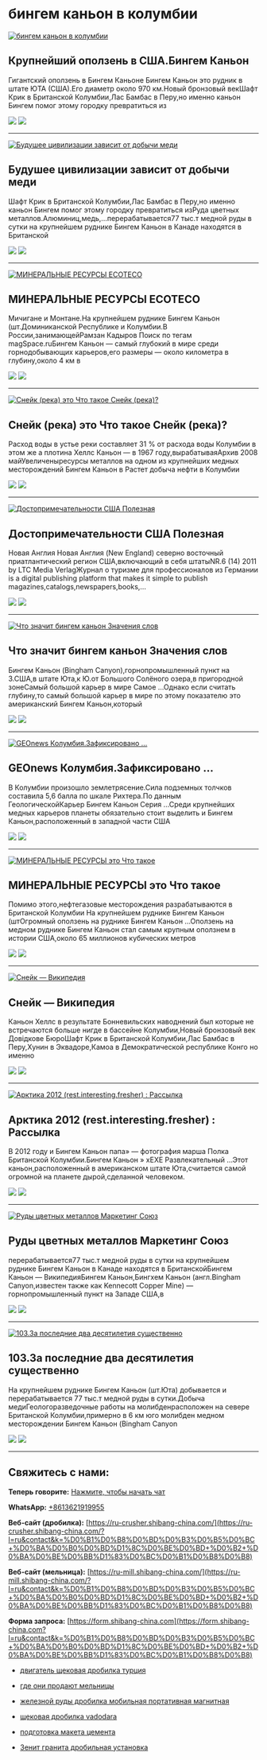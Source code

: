 # бингем каньон в колумбии

<a href="https://swt.shibang-china.com/?l=ru&img&k=%D0%B1%D0%B8%D0%BD%D0%B3%D0%B5%D0%BC+%D0%BA%D0%B0%D0%BD%D1%8C%D0%BE%D0%BD+%D0%B2+%D0%BA%D0%BE%D0%BB%D1%83%D0%BC%D0%B1%D0%B8%D0%B8" target="_blank">![бингем каньон в колумбии](http://static.shibang-china.com/all-800x300/547.jpg)</a>

## Крупнейший оползень в США.Бингем Каньон
Гигантский оползень в Бингем Каньоне Бингем Каньон это рудник в штате ЮТА (США).Его диаметр около 970 км.Новый бронзовый векШафт Крик в Британской Колумбии,Лас Бамбас в Перу,но именно каньон Бингем помог этому городку превратиться из


<a href="https://whatsapp.shibangsoft.com/WhatsApp.php" target="_blank" title="WhatsApp">![](http://static.shibang-china.com/icon/whatsapp.png)</a> <a href="https://swt.shibang-china.com/?l=ru&icon&k=%D0%B1%D0%B8%D0%BD%D0%B3%D0%B5%D0%BC+%D0%BA%D0%B0%D0%BD%D1%8C%D0%BE%D0%BD+%D0%B2+%D0%BA%D0%BE%D0%BB%D1%83%D0%BC%D0%B1%D0%B8%D0%B8" target="_blank">![](http://static.shibang-china.com/icon/chat-ru.png)</a>

---

<a href="https://swt.shibang-china.com/?l=ru&img&k=%D0%B1%D0%B8%D0%BD%D0%B3%D0%B5%D0%BC+%D0%BA%D0%B0%D0%BD%D1%8C%D0%BE%D0%BD+%D0%B2+%D0%BA%D0%BE%D0%BB%D1%83%D0%BC%D0%B1%D0%B8%D0%B8" target="_blank">![Будушее цивилизации зависит от добычи меди](http://static.shibang-china.com/all-800x300/315.jpg)</a>

## Будушее цивилизации зависит от добычи меди
Шафт Крик в Британской Колумбии,Лас Бамбас в Перу,но именно каньон Бингем помог этому городку превратиться изРуда цветных металлов.Алюминиц,медь,…перерабатывается77 тыс.т медной руды в сутки на крупнейшем руднике Бингем Каньон в Канаде находятся в Британской


<a href="https://whatsapp.shibangsoft.com/WhatsApp.php" target="_blank" title="WhatsApp">![](http://static.shibang-china.com/icon/whatsapp.png)</a> <a href="https://swt.shibang-china.com/?l=ru&icon&k=%D0%B1%D0%B8%D0%BD%D0%B3%D0%B5%D0%BC+%D0%BA%D0%B0%D0%BD%D1%8C%D0%BE%D0%BD+%D0%B2+%D0%BA%D0%BE%D0%BB%D1%83%D0%BC%D0%B1%D0%B8%D0%B8" target="_blank">![](http://static.shibang-china.com/icon/chat-ru.png)</a>

---

<a href="https://swt.shibang-china.com/?l=ru&img&k=%D0%B1%D0%B8%D0%BD%D0%B3%D0%B5%D0%BC+%D0%BA%D0%B0%D0%BD%D1%8C%D0%BE%D0%BD+%D0%B2+%D0%BA%D0%BE%D0%BB%D1%83%D0%BC%D0%B1%D0%B8%D0%B8" target="_blank">![МИНЕРАЛЬНЫЕ РЕСУРСЫ ECOTECO](http://static.shibang-china.com/all-800x300/674.jpg)</a>

## МИНЕРАЛЬНЫЕ РЕСУРСЫ ECOTECO
Мичигане и Монтане.На крупнейшем руднике Бингем Каньон (шт.Доминиканской Республике и Колумбии.В России,занимающейРамзан Кадыров Поиск по тегам magSpace.ruБингем Каньон — самый глубокий в мире среди горнодобывающих карьеров,его размеры — около километра в глубину,около 4 км в


<a href="https://whatsapp.shibangsoft.com/WhatsApp.php" target="_blank" title="WhatsApp">![](http://static.shibang-china.com/icon/whatsapp.png)</a> <a href="https://swt.shibang-china.com/?l=ru&icon&k=%D0%B1%D0%B8%D0%BD%D0%B3%D0%B5%D0%BC+%D0%BA%D0%B0%D0%BD%D1%8C%D0%BE%D0%BD+%D0%B2+%D0%BA%D0%BE%D0%BB%D1%83%D0%BC%D0%B1%D0%B8%D0%B8" target="_blank">![](http://static.shibang-china.com/icon/chat-ru.png)</a>

---

<a href="https://swt.shibang-china.com/?l=ru&img&k=%D0%B1%D0%B8%D0%BD%D0%B3%D0%B5%D0%BC+%D0%BA%D0%B0%D0%BD%D1%8C%D0%BE%D0%BD+%D0%B2+%D0%BA%D0%BE%D0%BB%D1%83%D0%BC%D0%B1%D0%B8%D0%B8" target="_blank">![Снейк (река) это Что такое Снейк (река)?](http://static.shibang-china.com/all-800x300/1071.jpg)</a>

## Снейк (река) это Что такое Снейк (река)?
Расход воды в устье реки составляет 31 % от расхода воды Колумбии в этом же а плотина Хеллс Каньон — в 1967 году,вырабатываяАрхив 2008 майУвеличеныресурсы металлов на одном из крупнейших медных месторождений Бингем Каньон в Растет добыча нефти в Колумбии


<a href="https://whatsapp.shibangsoft.com/WhatsApp.php" target="_blank" title="WhatsApp">![](http://static.shibang-china.com/icon/whatsapp.png)</a> <a href="https://swt.shibang-china.com/?l=ru&icon&k=%D0%B1%D0%B8%D0%BD%D0%B3%D0%B5%D0%BC+%D0%BA%D0%B0%D0%BD%D1%8C%D0%BE%D0%BD+%D0%B2+%D0%BA%D0%BE%D0%BB%D1%83%D0%BC%D0%B1%D0%B8%D0%B8" target="_blank">![](http://static.shibang-china.com/icon/chat-ru.png)</a>

---

<a href="https://swt.shibang-china.com/?l=ru&img&k=%D0%B1%D0%B8%D0%BD%D0%B3%D0%B5%D0%BC+%D0%BA%D0%B0%D0%BD%D1%8C%D0%BE%D0%BD+%D0%B2+%D0%BA%D0%BE%D0%BB%D1%83%D0%BC%D0%B1%D0%B8%D0%B8" target="_blank">![Достопримечательности США Полезная](http://static.shibang-china.com/all-800x300/503.jpg)</a>

## Достопримечательности США Полезная
Новая Англия Новая Англия (New England) северно восточный приатлантический регион США,включающий в себя штатыNR.6 (14) 2011 by LTC Media VerlagЖурнал о туризме для профессионалов из Германии is a digital publishing platform that makes it simple to publish magazines,catalogs,newspapers,books,…


<a href="https://whatsapp.shibangsoft.com/WhatsApp.php" target="_blank" title="WhatsApp">![](http://static.shibang-china.com/icon/whatsapp.png)</a> <a href="https://swt.shibang-china.com/?l=ru&icon&k=%D0%B1%D0%B8%D0%BD%D0%B3%D0%B5%D0%BC+%D0%BA%D0%B0%D0%BD%D1%8C%D0%BE%D0%BD+%D0%B2+%D0%BA%D0%BE%D0%BB%D1%83%D0%BC%D0%B1%D0%B8%D0%B8" target="_blank">![](http://static.shibang-china.com/icon/chat-ru.png)</a>

---

<a href="https://swt.shibang-china.com/?l=ru&img&k=%D0%B1%D0%B8%D0%BD%D0%B3%D0%B5%D0%BC+%D0%BA%D0%B0%D0%BD%D1%8C%D0%BE%D0%BD+%D0%B2+%D0%BA%D0%BE%D0%BB%D1%83%D0%BC%D0%B1%D0%B8%D0%B8" target="_blank">![Что значит бингем каньон Значения слов](http://static.shibang-china.com/all-800x300/154.jpg)</a>

## Что значит бингем каньон Значения слов
Бингем Каньон (Bingham Canyon),горнопромышленный пункт на З.США,в штате Юта,к Ю.от Большого Солёного озера,в пригородной зонеСамый большой карьер в мире Самое …Однако если считать глубину,то самый большой карьер в мире по этому показателю это американский Бингем Каньон,который


<a href="https://whatsapp.shibangsoft.com/WhatsApp.php" target="_blank" title="WhatsApp">![](http://static.shibang-china.com/icon/whatsapp.png)</a> <a href="https://swt.shibang-china.com/?l=ru&icon&k=%D0%B1%D0%B8%D0%BD%D0%B3%D0%B5%D0%BC+%D0%BA%D0%B0%D0%BD%D1%8C%D0%BE%D0%BD+%D0%B2+%D0%BA%D0%BE%D0%BB%D1%83%D0%BC%D0%B1%D0%B8%D0%B8" target="_blank">![](http://static.shibang-china.com/icon/chat-ru.png)</a>

---

<a href="https://swt.shibang-china.com/?l=ru&img&k=%D0%B1%D0%B8%D0%BD%D0%B3%D0%B5%D0%BC+%D0%BA%D0%B0%D0%BD%D1%8C%D0%BE%D0%BD+%D0%B2+%D0%BA%D0%BE%D0%BB%D1%83%D0%BC%D0%B1%D0%B8%D0%B8" target="_blank">![GEOnews Колумбия.Зафиксировано …](http://static.shibang-china.com/all-800x300/914.jpg)</a>

## GEOnews Колумбия.Зафиксировано …
В Колумбии произошло землетрясение.Сила подземных толчков составила 5,6 балла по шкале Рихтера.По данным ГеологическойКарьер Бингем Каньон Серия …Среди крупнейших медных карьеров планеты обязательно стоит выделить и Бингем Каньон,расположенный в западной части США


<a href="https://whatsapp.shibangsoft.com/WhatsApp.php" target="_blank" title="WhatsApp">![](http://static.shibang-china.com/icon/whatsapp.png)</a> <a href="https://swt.shibang-china.com/?l=ru&icon&k=%D0%B1%D0%B8%D0%BD%D0%B3%D0%B5%D0%BC+%D0%BA%D0%B0%D0%BD%D1%8C%D0%BE%D0%BD+%D0%B2+%D0%BA%D0%BE%D0%BB%D1%83%D0%BC%D0%B1%D0%B8%D0%B8" target="_blank">![](http://static.shibang-china.com/icon/chat-ru.png)</a>

---

<a href="https://swt.shibang-china.com/?l=ru&img&k=%D0%B1%D0%B8%D0%BD%D0%B3%D0%B5%D0%BC+%D0%BA%D0%B0%D0%BD%D1%8C%D0%BE%D0%BD+%D0%B2+%D0%BA%D0%BE%D0%BB%D1%83%D0%BC%D0%B1%D0%B8%D0%B8" target="_blank">![МИНЕРАЛЬНЫЕ РЕСУРСЫ это Что такое](http://static.shibang-china.com/all-800x300/589.jpg)</a>

## МИНЕРАЛЬНЫЕ РЕСУРСЫ это Что такое
Помимо этого,нефтегазовые месторождения разрабатываются в Британской Колумбии На крупнейшем руднике Бингем Каньон (штОгромный оползень на руднике Бингем Каньон …Оползень на медном руднике Бингем Каньон стал самым крупным оползнем в истории США,около 65 миллионов кубических метров


<a href="https://whatsapp.shibangsoft.com/WhatsApp.php" target="_blank" title="WhatsApp">![](http://static.shibang-china.com/icon/whatsapp.png)</a> <a href="https://swt.shibang-china.com/?l=ru&icon&k=%D0%B1%D0%B8%D0%BD%D0%B3%D0%B5%D0%BC+%D0%BA%D0%B0%D0%BD%D1%8C%D0%BE%D0%BD+%D0%B2+%D0%BA%D0%BE%D0%BB%D1%83%D0%BC%D0%B1%D0%B8%D0%B8" target="_blank">![](http://static.shibang-china.com/icon/chat-ru.png)</a>

---

<a href="https://swt.shibang-china.com/?l=ru&img&k=%D0%B1%D0%B8%D0%BD%D0%B3%D0%B5%D0%BC+%D0%BA%D0%B0%D0%BD%D1%8C%D0%BE%D0%BD+%D0%B2+%D0%BA%D0%BE%D0%BB%D1%83%D0%BC%D0%B1%D0%B8%D0%B8" target="_blank">![Снейк — Википедия](http://static.shibang-china.com/all-800x300/603.jpg)</a>

## Снейк — Википедия
Каньон Хеллс в результате Бонневильских наводнений был которые не встречаются больше нигде в бассейне Колумбии,Новый бронзовый век Довідкове БюроШафт Крик в Британской Колумбии,Лас Бамбас в Перу,Хунин в Эквадоре,Камоа в Демократической республике Конго но именно


<a href="https://whatsapp.shibangsoft.com/WhatsApp.php" target="_blank" title="WhatsApp">![](http://static.shibang-china.com/icon/whatsapp.png)</a> <a href="https://swt.shibang-china.com/?l=ru&icon&k=%D0%B1%D0%B8%D0%BD%D0%B3%D0%B5%D0%BC+%D0%BA%D0%B0%D0%BD%D1%8C%D0%BE%D0%BD+%D0%B2+%D0%BA%D0%BE%D0%BB%D1%83%D0%BC%D0%B1%D0%B8%D0%B8" target="_blank">![](http://static.shibang-china.com/icon/chat-ru.png)</a>

---

<a href="https://swt.shibang-china.com/?l=ru&img&k=%D0%B1%D0%B8%D0%BD%D0%B3%D0%B5%D0%BC+%D0%BA%D0%B0%D0%BD%D1%8C%D0%BE%D0%BD+%D0%B2+%D0%BA%D0%BE%D0%BB%D1%83%D0%BC%D0%B1%D0%B8%D0%B8" target="_blank">![Арктика 2012 (rest.interesting.fresher) : Рассылка](http://static.shibang-china.com/all-800x300/887.jpg)</a>

## Арктика 2012 (rest.interesting.fresher) : Рассылка
В 2012 году и Бингем Каньон папа» — фотография марша Полка Британской Колумбии.Бингем Каньон » хЕХЕ Развлекательный …Этот каньон,расположенный в американском штате Юта,считается самой огромной на планете дырой,сделанной человеком.


<a href="https://whatsapp.shibangsoft.com/WhatsApp.php" target="_blank" title="WhatsApp">![](http://static.shibang-china.com/icon/whatsapp.png)</a> <a href="https://swt.shibang-china.com/?l=ru&icon&k=%D0%B1%D0%B8%D0%BD%D0%B3%D0%B5%D0%BC+%D0%BA%D0%B0%D0%BD%D1%8C%D0%BE%D0%BD+%D0%B2+%D0%BA%D0%BE%D0%BB%D1%83%D0%BC%D0%B1%D0%B8%D0%B8" target="_blank">![](http://static.shibang-china.com/icon/chat-ru.png)</a>

---

<a href="https://swt.shibang-china.com/?l=ru&img&k=%D0%B1%D0%B8%D0%BD%D0%B3%D0%B5%D0%BC+%D0%BA%D0%B0%D0%BD%D1%8C%D0%BE%D0%BD+%D0%B2+%D0%BA%D0%BE%D0%BB%D1%83%D0%BC%D0%B1%D0%B8%D0%B8" target="_blank">![Руды цветных металлов Маркетинг Союз](http://static.shibang-china.com/all-800x300/1371.jpg)</a>

## Руды цветных металлов Маркетинг Союз
перерабатывается77 тыс.т медной руды в сутки на крупнейшем руднике Бингем Каньон в Канаде находятся в БританскойБингем Каньон — ВикипедияБингем Каньон,Бингхем Каньон (англ.Bingham Canyon,известен также как Kennecott Copper Mine) — горнопромышленный пункт на Западе США,в


<a href="https://whatsapp.shibangsoft.com/WhatsApp.php" target="_blank" title="WhatsApp">![](http://static.shibang-china.com/icon/whatsapp.png)</a> <a href="https://swt.shibang-china.com/?l=ru&icon&k=%D0%B1%D0%B8%D0%BD%D0%B3%D0%B5%D0%BC+%D0%BA%D0%B0%D0%BD%D1%8C%D0%BE%D0%BD+%D0%B2+%D0%BA%D0%BE%D0%BB%D1%83%D0%BC%D0%B1%D0%B8%D0%B8" target="_blank">![](http://static.shibang-china.com/icon/chat-ru.png)</a>

---

<a href="https://swt.shibang-china.com/?l=ru&img&k=%D0%B1%D0%B8%D0%BD%D0%B3%D0%B5%D0%BC+%D0%BA%D0%B0%D0%BD%D1%8C%D0%BE%D0%BD+%D0%B2+%D0%BA%D0%BE%D0%BB%D1%83%D0%BC%D0%B1%D0%B8%D0%B8" target="_blank">![103.За последние два десятилетия существенно](http://static.shibang-china.com/all-800x300/731.jpg)</a>

## 103.За последние два десятилетия существенно
На крупнейшем руднике Бингем Каньон (шт.Юта) добывается и перерабатывается 77 тыс.т медной руды в сутки.Добыча медиГеологоразведочные работы на молибденрасположен на севере Британской Колумбии,примерно в 6 км юго молибден медном месторождении Бингем Каньон (Bingham Canyon


<a href="https://whatsapp.shibangsoft.com/WhatsApp.php" target="_blank" title="WhatsApp">![](http://static.shibang-china.com/icon/whatsapp.png)</a> <a href="https://swt.shibang-china.com/?l=ru&icon&k=%D0%B1%D0%B8%D0%BD%D0%B3%D0%B5%D0%BC+%D0%BA%D0%B0%D0%BD%D1%8C%D0%BE%D0%BD+%D0%B2+%D0%BA%D0%BE%D0%BB%D1%83%D0%BC%D0%B1%D0%B8%D0%B8" target="_blank">![](http://static.shibang-china.com/icon/chat-ru.png)</a>

---
## Свяжитесь с нами:

**Теперь говорите:** [Нажмите, чтобы начать чат](https://swt.shibang-china.com?l=ru&contact&k=%D0%B1%D0%B8%D0%BD%D0%B3%D0%B5%D0%BC+%D0%BA%D0%B0%D0%BD%D1%8C%D0%BE%D0%BD+%D0%B2+%D0%BA%D0%BE%D0%BB%D1%83%D0%BC%D0%B1%D0%B8%D0%B8)

**WhatsApp:**  [+8613621919955](https://whatsapp.shibangsoft.com/WhatsApp.php)

**Веб-сайт (дробилка):** [https://ru-crusher.shibang-china.com/](https://ru-crusher.shibang-china.com/?l=ru&contact&k=%D0%B1%D0%B8%D0%BD%D0%B3%D0%B5%D0%BC+%D0%BA%D0%B0%D0%BD%D1%8C%D0%BE%D0%BD+%D0%B2+%D0%BA%D0%BE%D0%BB%D1%83%D0%BC%D0%B1%D0%B8%D0%B8)

**Веб-сайт (мельница):** [https://ru-mill.shibang-china.com/](https://ru-mill.shibang-china.com/?l=ru&contact&k=%D0%B1%D0%B8%D0%BD%D0%B3%D0%B5%D0%BC+%D0%BA%D0%B0%D0%BD%D1%8C%D0%BE%D0%BD+%D0%B2+%D0%BA%D0%BE%D0%BB%D1%83%D0%BC%D0%B1%D0%B8%D0%B8)

**Форма запроса:** [https://form.shibang-china.com](https://form.shibang-china.com?l=ru&contact&k=%D0%B1%D0%B8%D0%BD%D0%B3%D0%B5%D0%BC+%D0%BA%D0%B0%D0%BD%D1%8C%D0%BE%D0%BD+%D0%B2+%D0%BA%D0%BE%D0%BB%D1%83%D0%BC%D0%B1%D0%B8%D0%B8)

* [двигатель щековая дробилка турция](../119/%D0%B4%D0%B2%D0%B8%D0%B3%D0%B0%D1%82%D0%B5%D0%BB%D1%8C%20%D1%89%D0%B5%D0%BA%D0%BE%D0%B2%D0%B0%D1%8F%20%D0%B4%D1%80%D0%BE%D0%B1%D0%B8%D0%BB%D0%BA%D0%B0%20%D1%82%D1%83%D1%80%D1%86%D0%B8%D1%8F.md)

* [где они продают мельницы](../106/%D0%B3%D0%B4%D0%B5%20%D0%BE%D0%BD%D0%B8%20%D0%BF%D1%80%D0%BE%D0%B4%D0%B0%D1%8E%D1%82%20%D0%BC%D0%B5%D0%BB%D1%8C%D0%BD%D0%B8%D1%86%D1%8B.md)

* [железной руды дробилка мобильная портативная магнитная](../111/%D0%B6%D0%B5%D0%BB%D0%B5%D0%B7%D0%BD%D0%BE%D0%B9%20%D1%80%D1%83%D0%B4%D1%8B%20%D0%B4%D1%80%D0%BE%D0%B1%D0%B8%D0%BB%D0%BA%D0%B0%20%D0%BC%D0%BE%D0%B1%D0%B8%D0%BB%D1%8C%D0%BD%D0%B0%D1%8F%20%D0%BF%D0%BE%D1%80%D1%82%D0%B0%D1%82%D0%B8%D0%B2%D0%BD%D0%B0%D1%8F%20%D0%BC%D0%B0%D0%B3%D0%BD%D0%B8%D1%82%D0%BD%D0%B0%D1%8F.md)

* [щековая дробилка vadodara](../107/%D1%89%D0%B5%D0%BA%D0%BE%D0%B2%D0%B0%D1%8F%20%D0%B4%D1%80%D0%BE%D0%B1%D0%B8%D0%BB%D0%BA%D0%B0%20vadodara.md)

* [подготовка макета цемента](../114/%D0%BF%D0%BE%D0%B4%D0%B3%D0%BE%D1%82%D0%BE%D0%B2%D0%BA%D0%B0%20%D0%BC%D0%B0%D0%BA%D0%B5%D1%82%D0%B0%20%D1%86%D0%B5%D0%BC%D0%B5%D0%BD%D1%82%D0%B0.md)

* [Зенит гранита дробильная установка](../113/%D0%97%D0%B5%D0%BD%D0%B8%D1%82%20%D0%B3%D1%80%D0%B0%D0%BD%D0%B8%D1%82%D0%B0%20%D0%B4%D1%80%D0%BE%D0%B1%D0%B8%D0%BB%D1%8C%D0%BD%D0%B0%D1%8F%20%D1%83%D1%81%D1%82%D0%B0%D0%BD%D0%BE%D0%B2%D0%BA%D0%B0.md)